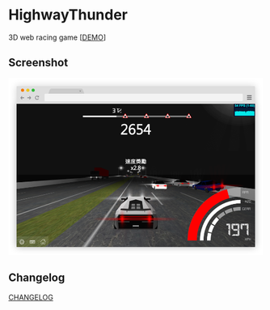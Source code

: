 HighwayThunder
===========================

3D web racing game [[DEMO](http://wwwang.tw/HighwayThunder)]

## Screenshot
![Game Screenshot](./screenshot/1.png "Game Screenshot")

## Changelog
[CHANGELOG](./CHANGELOG.md)